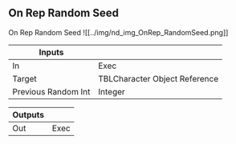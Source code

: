 ## On Rep Random Seed
On Rep Random Seed
![[../img/nd_img_OnRep_RandomSeed.png]]

|Inputs||
|--|--|
| In | Exec |
| Target | TBLCharacter Object Reference |
| Previous Random Int | Integer |

|Outputs||
|--|--|
| Out | Exec |
